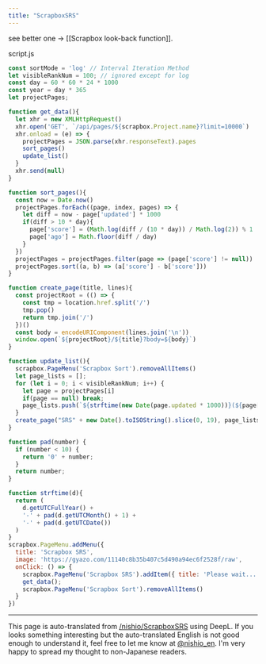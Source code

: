 ```yaml
---
title: "ScrapboxSRS"
---
```


see better one -> [[Scrapbox look-back function]].

script.js

```javascript
const sortMode = 'log' // Interval Iteration Method
let visibleRankNum = 100; // ignored except for log
const day = 60 * 60 * 24 * 1000
const year = day * 365
let projectPages;

function get_data(){
  let xhr = new XMLHttpRequest()
  xhr.open('GET', `/api/pages/${scrapbox.Project.name}?limit=10000`)
  xhr.onload = (e) => {
    projectPages = JSON.parse(xhr.responseText).pages
    sort_pages()
    update_list()
  }
  xhr.send(null)
}

function sort_pages(){
  const now = Date.now()
  projectPages.forEach((page, index, pages) => {
    let diff = now - page['updated'] * 1000
    if(diff > 10 * day){
      page['score'] = (Math.log(diff / (10 * day)) / Math.log(2)) % 1
      page['ago'] = Math.floor(diff / day)
    }
  })
  projectPages = projectPages.filter(page => (page['score'] != null))
  projectPages.sort((a, b) => (a['score'] - b['score']))
}

function create_page(title, lines){
  const projectRoot = (() => {
    const tmp = location.href.split('/')
    tmp.pop()
    return tmp.join('/')
  })()
  const body = encodeURIComponent(lines.join('\n'))
  window.open(`${projectRoot}/${title}?body=${body}`)
}

function update_list(){
  scrapbox.PageMenu('Scrapbox Sort').removeAllItems()
  let page_lists = [];
  for (let i = 0; i < visibleRankNum; i++) {
    let page = projectPages[i]
    if(page == null) break;
    page_lists.push(`${strftime(new Date(page.updated * 1000))}(${page['ago']}) [${page['title']}]`)
  }
  create_page("SRS" + new Date().toISOString().slice(0, 19), page_lists)
}

function pad(number) {
  if (number < 10) {
    return '0' + number;
  }
  return number;
}

function strftime(d){
  return (
    d.getUTCFullYear() +
    '-' + pad(d.getUTCMonth() + 1) +
    '-' + pad(d.getUTCDate())
  )
}
scrapbox.PageMenu.addMenu({
  title: 'Scrapbox SRS',
  image: 'https://gyazo.com/11140c8b35b407c5d490a94ec6f2528f/raw',
  onClick: () => {
    scrapbox.PageMenu('Scrapbox SRS').addItem({ title: 'Please wait...', image: null, onClick: () => null })
    get_data();
    scrapbox.PageMenu('Scrapbox Sort').removeAllItems()
  }
})
```


---
This page is auto-translated from [/nishio/ScrapboxSRS](https://scrapbox.io/nishio/ScrapboxSRS) using DeepL. If you looks something interesting but the auto-translated English is not good enough to understand it, feel free to let me know at [@nishio_en](https://twitter.com/nishio_en). I'm very happy to spread my thought to non-Japanese readers.